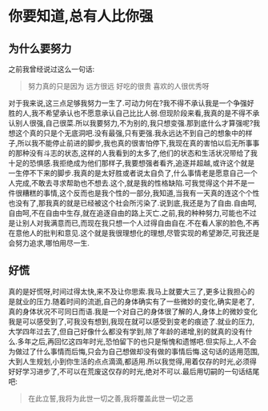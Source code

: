 # 你要知道,总有人比你强

## 为什么要努力

之前我曾经说过这么一句话:
> 努力真的只是因为
> 远方很远
> 好吃的很贵
> 喜欢的人很优秀呀

对于我来说,这三点足够我努力一生了.可动力何在?我不得不承认我是一个争强好胜的人,我不希望承认也不愿意承认自己比比人弱.但现阶段来看,我真的是不得不承认别人很强,自己很菜.所以我要努力,不为别的,我只想变强.那到底什么才算强呢?我想这个真的只是个无底洞吧.没有最强,只有更强.我永远达不到自己的想象中的样子,所以我不能停止前进的脚步,我也真的很害怕停下,我现在真的害怕以后无所事事的那种没有斗志的状态,这样的人我看到的太多了,他们的状态和生活状况带给了我十足的恐惧感.我拒绝成为他们那样子,我要想强者看齐,追逐并超越,或许这个就是一生停不下来的脚步.我真的是太好胜或者说太自负了,什么事情老是愿意自己一个人完成,不敢去寻求帮助也不想去.这个,就是我的性格缺陷.可我觉得这个并不是一件很糟糕的事情,这个反而也是我个性的一部分,我知道,当我有一天真的连这个个性也没有了,那我真的就是已经被这个社会所污染了.说到底,我还是为了自由.自由呵,自由呵,不在自由中生存,就在追逐自由的路上灭亡.之前,我的种种努力,可能也不过是让别人对我满意而已,而现在我只想一个人过得自由自在.不在看人家的脸色,不再在意他人的批判和意见.这个就是我很理想化的理想,尽管实现的希望渺茫,可我还是会努力追求,哪怕用尽一生.

## 好慌

真的是好慌呀,时间过得太快,来不及让你思索.我马上就要大三了,更多让我担心的是就业的压力.随着时间的流逝,自己的身体确实有了一些微妙的变化,确实是老了,真的身体状况不可同日而语.我是一个对自己的身体很了解的人,身体上的微妙变化我是可以感受到了,可我没有想到,我现在就可以感受到变老的痕迹了.就业的压力,大学四年过去了,但自己好像什么都没有学到,除了年龄的递增,别的就真的没有什么.多年之后,再回忆这四年时光,恐怕留下的也只是惭愧和遗憾吧.但实际上,人不会为做过了什么事情而后悔,只会为自己想做却没有做的事情后悔.这句话的适用范围,大到人生规划,小到你生活的点点滴滴,都适用.所以我觉得,用着仅存的时光,必须得好好学习进步了,不可以在荒废这仅存的时光,绝对不可以.最后用切嗣的一句话结尾吧:
> 在此立誓,我将为此世一切之善,我将覆盖此世一切之恶

